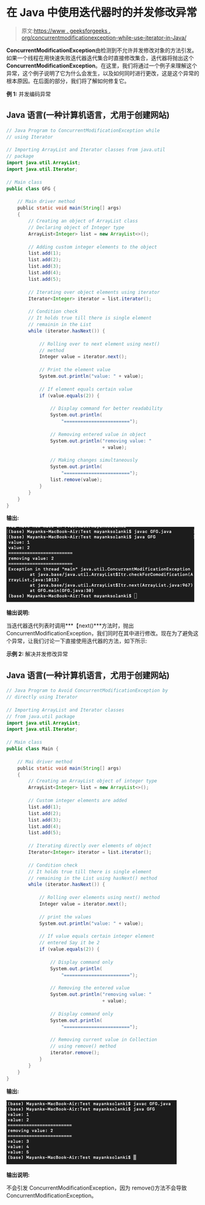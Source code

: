 # 在 Java 中使用迭代器时的并发修改异常

> 原文:[https://www . geeksforgeeks . org/concurrentmodificationexception-while-use-iterator-in-Java/](https://www.geeksforgeeks.org/concurrentmodificationexception-while-using-iterator-in-java/)

**ConcurrentModificationException**由检测到不允许并发修改对象的方法引发。如果一个线程在用快速失败迭代器迭代集合时直接修改集合，迭代器将抛出这个**ConcurrentModificationException**。在这里，我们将通过一个例子来理解这个异常，这个例子说明了它为什么会发生，以及如何同时进行更改，这是这个异常的根本原因。在后面的部分，我们将了解如何修复它。

**例 1:** 并发编码异常

## Java 语言(一种计算机语言，尤用于创建网站)

```java
// Java Program to ConcurrentModificationException while
// using Iterator

// Importing ArrayList and Iterator classes from java.util
// package
import java.util.ArrayList;
import java.util.Iterator;

// Main class
public class GFG {

    // Main driver method
    public static void main(String[] args)
    {
        // Creating an object of ArrayList class
        // Declaring object of Integer type
        ArrayList<Integer> list = new ArrayList<>();

        // Adding custom integer elements to the object
        list.add(1);
        list.add(2);
        list.add(3);
        list.add(4);
        list.add(5);

        // Iterating over object elements using iterator
        Iterator<Integer> iterator = list.iterator();

        // Condition check
        // It holds true till there is single element
        // remainin in the List
        while (iterator.hasNext()) {

            // Rolling over to next element using next()
            // method
            Integer value = iterator.next();

            // Print the element value
            System.out.println("value: " + value);

            // If element equals certain value
            if (value.equals(2)) {

                // Display command for better readability
                System.out.println(
                    "========================");

                // Removing entered value in object
                System.out.println("removing value: "
                                   + value);

                // Making changes simultaneously
                System.out.println(
                    "========================");
                list.remove(value);
            }
        }
    }
}
```

**输出:**

![](img/5dd40294d8dbafc616380a5eeaeb1da4.png)

**输出说明:**

当迭代器迭代列表时调用***【next()***方法时，抛出 ConcurrentModificationException，我们同时在其中进行修改。现在为了避免这个异常，让我们讨论一下直接使用迭代器的方法，如下所示:

**示例 2:** 解决并发修改异常

## Java 语言(一种计算机语言，尤用于创建网站)

```java
// Java Program to Avoid ConcurrentModificationException by
// directly using Iterator

// Importing ArrayList and Iterator classes
// from java.util package
import java.util.ArrayList;
import java.util.Iterator;

// Main class
public class Main {

    // Mai driver method
    public static void main(String[] args)
    {
        // Creating an ArrayList object of integer type
        ArrayList<Integer> list = new ArrayList<>();

        // Custom integer elements are added
        list.add(1);
        list.add(2);
        list.add(3);
        list.add(4);
        list.add(5);

        // Iterating directly over elements of object
        Iterator<Integer> iterator = list.iterator();

        // Condition check
        // It holds true till there is single element
        // remaining in the List using hasNext() method
        while (iterator.hasNext()) {

            // Rolling over elements using next() method
            Integer value = iterator.next();

            // print the values
            System.out.println("value: " + value);

            // If value equals certain integer element
            // entered Say it be 2
            if (value.equals(2)) {

                // Display command only
                System.out.println(
                    "========================");

                // Removing the entered value 
                System.out.println("removing value: "
                                   + value);

                // Display command only
                System.out.println(
                    "========================");

                // Removing current value in Collection
                // using remove() method 
                iterator.remove();
            }
        }
    }
}
```

**输出:**

![](img/0bea1841fb7eff04a2b0d72e9d065253.png)

**输出说明:**

不会引发 ConcurrentModificationException，因为 remove()方法不会导致 ConcurrentModificationException。